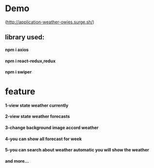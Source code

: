 # Demo

(http://application-weather-owies.surge.sh/)




## library used:

#### npm i axios
#### npm i react-redux,redux

#### npm i swiper



# feature
#### 1-view  state weather currently
#### 2-view  state weather forecasts
#### 3-change background image accord weather
#### 4-you can show all forecast for week
#### 5-you can search about weather automatic you will show the weather

#### and more...